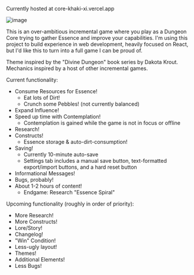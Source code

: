 Currently hosted at core-khaki-xi.vercel.app

![image](https://github.com/vilequarter/core/assets/44734839/55db694b-bb3f-477e-9557-3a669bdd3bcc)

This is an over-ambitious incremental game where you play as a Dungeon Core trying to gather Essence and improve your capabilities.
I'm using this project to build experience in web development, heavily focused on React, but I'd like this to turn into a full game I can be proud of.

Theme inspired by the "Divine Dungeon" book series by Dakota Krout.
Mechanics inspired by a host of other incremental games.

Current functionality:
* Consume Resources for Essence!
  * Eat lots of Dirt!
  * Crunch some Pebbles! (not currently balanced)
* Expand Influence!
* Speed up time with Contemplation!
  * Contemplation is gained while the game is not in focus or offline
* Research!
* Constructs!
  * Essence storage & auto-dirt-consumption!
* Saving!
  * Currently 10-minute auto-save
  * Settings tab includes a manual save button, text-formatted export/import buttons, and a hard reset button
* Informational Messages!
* Bugs, probably!
* About 1-2 hours of content!
  * Endgame: Research "Essence Spiral"

Upcoming functionality (roughly in order of priority):
* More Research!
* More Constructs!
* Lore/Story!
* Changelog!
* "Win" Condition!
* Less-ugly layout!
* Themes!
* Additional Elements!
* Less Bugs!
